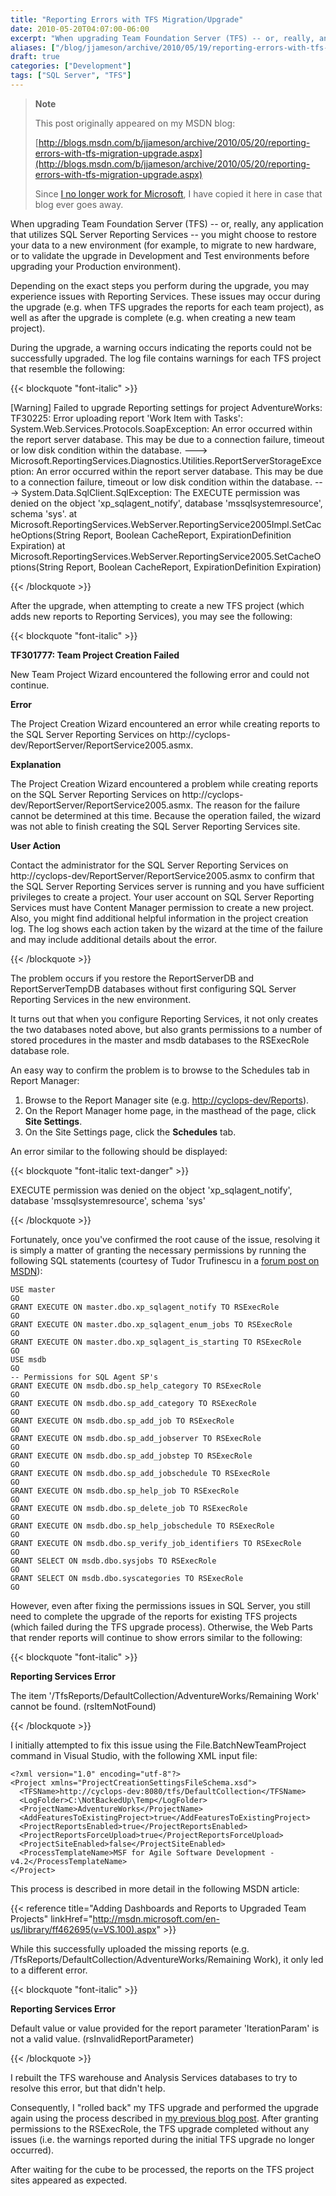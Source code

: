```yaml
---
title: "Reporting Errors with TFS Migration/Upgrade"
date: 2010-05-20T04:07:00-06:00
excerpt: "When upgrading Team Foundation Server (TFS) -- or, really, any application that utilizes SQL Server Reporting Services -- you might choose to restore your data to a new environment (for example, to migrate to new hardware, or to validate the upgrade in..."
aliases: ["/blog/jjameson/archive/2010/05/19/reporting-errors-with-tfs-migration-upgrade.aspx", "/blog/jjameson/archive/2010/05/20/reporting-errors-with-tfs-migration-upgrade.aspx"]
draft: true
categories: ["Development"]
tags: ["SQL Server", "TFS"]
---
```


> **Note**
>
> This post originally appeared on my MSDN blog:
>
> [http://blogs.msdn.com/b/jjameson/archive/2010/05/20/reporting-errors-with-tfs-migration-upgrade.aspx](http://blogs.msdn.com/b/jjameson/archive/2010/05/20/reporting-errors-with-tfs-migration-upgrade.aspx)
>
> Since
> [I no longer work for Microsoft](/blog/jjameson/2011/09/02/last-day-with-microsoft),
> I have copied it here in case that blog ever goes away.

When upgrading Team Foundation Server (TFS) -- or, really, any application that
utilizes SQL Server Reporting Services -- you might choose to restore your data
to a new environment (for example, to migrate to new hardware, or to validate
the upgrade in Development and Test environments before upgrading your
Production environment).

Depending on the exact steps you perform during the upgrade, you may experience
issues with Reporting Services. These issues may occur during the upgrade (e.g.
when TFS upgrades the reports for each team project), as well as after the
upgrade is complete (e.g. when creating a new team project).

During the upgrade, a warning occurs indicating the reports could not be
successfully upgraded. The log file contains warnings for each TFS project that
resemble the following:

{{< blockquote "font-italic" >}}

[Warning] Failed to upgrade Reporting settings for project AdventureWorks:
TF30225: Error uploading report 'Work Item with Tasks':
System.Web.Services.Protocols.SoapException: An error occurred within the report
server database. This may be due to a connection failure, timeout or low disk
condition within the database. ---&gt;
Microsoft.ReportingServices.Diagnostics.Utilities.ReportServerStorageException:
An error occurred within the report server database. This may be due to a
connection failure, timeout or low disk condition within the database. ---&gt;
System.Data.SqlClient.SqlException: The EXECUTE permission was denied on the
object 'xp\_sqlagent\_notify', database 'mssqlsystemresource', schema 'sys'.
at
Microsoft.ReportingServices.WebServer.ReportingService2005Impl.SetCacheOptions(String
Report, Boolean CacheReport, ExpirationDefinition Expiration)
at
Microsoft.ReportingServices.WebServer.ReportingService2005.SetCacheOptions(String
Report, Boolean CacheReport, ExpirationDefinition Expiration)

{{< /blockquote >}}

After the upgrade, when attempting to create a new TFS project (which adds new
reports to Reporting Services), you may see the following:

{{< blockquote "font-italic" >}}

**TF301777: Team Project Creation Failed**

New Team Project Wizard encountered the following error and could not continue.

**Error**

The Project Creation Wizard encountered an error while creating reports to the
SQL Server Reporting Services on
http://cyclops-dev/ReportServer/ReportService2005.asmx.

**Explanation**

The Project Creation Wizard encountered a problem while creating reports on the
SQL Server Reporting Services on
http://cyclops-dev/ReportServer/ReportService2005.asmx. The reason for the
failure cannot be determined at this time. Because the operation failed, the
wizard was not able to finish creating the SQL Server Reporting Services site.

**User Action**

Contact the administrator for the SQL Server Reporting Services on
http://cyclops-dev/ReportServer/ReportService2005.asmx to confirm that the SQL
Server Reporting Services server is running and you have sufficient privileges
to create a project. Your user account on SQL Server Reporting Services must
have Content Manager permission to create a new project. Also, you might find
additional helpful information in the project creation log. The log shows each
action taken by the wizard at the time of the failure and may include additional
details about the error.

{{< /blockquote >}}

The problem occurs if you restore the ReportServerDB and ReportServerTempDB
databases without first configuring SQL Server Reporting Services in the new
environment.

It turns out that when you configure Reporting Services, it not only creates the
two databases noted above, but also grants permissions to a number of stored
procedures in the master and msdb databases to the RSExecRole database role.

An easy way to confirm the problem is to browse to the Schedules tab in Report
Manager:

1. Browse to the Report Manager site (e.g.
   [http://cyclops-dev/Reports](http://cyclops-dev/Reports)).
2. On the Report Manager home page, in the masthead of the page, click **Site
   Settings**.
3. On the Site Settings page, click the **Schedules** tab.

An error similar to the following should be displayed:

{{< blockquote "font-italic text-danger" >}}

EXECUTE permission was denied on the object 'xp\_sqlagent\_notify', database
'mssqlsystemresource', schema 'sys'

{{< /blockquote >}}

Fortunately, once you've confirmed the root cause of the issue, resolving it is
simply a matter of granting the necessary permissions by running the following
SQL statements (courtesy of Tudor Trufinescu in a
[forum post on MSDN](http://social.msdn.microsoft.com/forums/en-US/sqlreportingservices/thread/444c3bab-985b-40a0-8362-2742df1a6577/)):

```
USE master
GO
GRANT EXECUTE ON master.dbo.xp_sqlagent_notify TO RSExecRole
GO
GRANT EXECUTE ON master.dbo.xp_sqlagent_enum_jobs TO RSExecRole
GO
GRANT EXECUTE ON master.dbo.xp_sqlagent_is_starting TO RSExecRole
GO
USE msdb
GO
-- Permissions for SQL Agent SP's
GRANT EXECUTE ON msdb.dbo.sp_help_category TO RSExecRole
GO
GRANT EXECUTE ON msdb.dbo.sp_add_category TO RSExecRole
GO
GRANT EXECUTE ON msdb.dbo.sp_add_job TO RSExecRole
GO
GRANT EXECUTE ON msdb.dbo.sp_add_jobserver TO RSExecRole
GO
GRANT EXECUTE ON msdb.dbo.sp_add_jobstep TO RSExecRole
GO
GRANT EXECUTE ON msdb.dbo.sp_add_jobschedule TO RSExecRole
GO
GRANT EXECUTE ON msdb.dbo.sp_help_job TO RSExecRole
GO
GRANT EXECUTE ON msdb.dbo.sp_delete_job TO RSExecRole
GO
GRANT EXECUTE ON msdb.dbo.sp_help_jobschedule TO RSExecRole
GO
GRANT EXECUTE ON msdb.dbo.sp_verify_job_identifiers TO RSExecRole
GO
GRANT SELECT ON msdb.dbo.sysjobs TO RSExecRole
GO
GRANT SELECT ON msdb.dbo.syscategories TO RSExecRole
GO
```

However, even after fixing the permissions issues in SQL Server, you still need
to complete the upgrade of the reports for existing TFS projects (which failed
during the TFS upgrade process). Otherwise, the Web Parts that render reports
will continue to show errors similar to the following:

{{< blockquote "font-italic" >}}

**Reporting Services Error**

The item '/TfsReports/DefaultCollection/AdventureWorks/Remaining Work' cannot be
found. (rsItemNotFound)

{{< /blockquote >}}

I initially attempted to fix this issue using the File.BatchNewTeamProject
command in Visual Studio, with the following XML input file:

```
<?xml version="1.0" encoding="utf-8"?>
<Project xmlns="ProjectCreationSettingsFileSchema.xsd">
  <TFSName>http://cyclops-dev:8080/tfs/DefaultCollection</TFSName>
  <LogFolder>C:\NotBackedUp\Temp</LogFolder>
  <ProjectName>AdventureWorks</ProjectName>
  <AddFeaturesToExistingProject>true</AddFeaturesToExistingProject>
  <ProjectReportsEnabled>true</ProjectReportsEnabled>
  <ProjectReportsForceUpload>true</ProjectReportsForceUpload>
  <ProjectSiteEnabled>false</ProjectSiteEnabled>
  <ProcessTemplateName>MSF for Agile Software Development - v4.2</ProcessTemplateName>
</Project>
```

This process is described in more detail in the following MSDN article:

{{< reference title="Adding Dashboards and Reports to Upgraded Team Projects"
linkHref="http://msdn.microsoft.com/en-us/library/ff462695(v=VS.100).aspx" >}}

While this successfully uploaded the missing reports (e.g.
/TfsReports/DefaultCollection/AdventureWorks/Remaining Work), it only led to a
different error.

{{< blockquote "font-italic" >}}

**Reporting Services Error**

Default value or value provided for the report parameter 'IterationParam' is not
a valid value. (rsInvalidReportParameter)

{{< /blockquote >}}

I rebuilt the TFS warehouse and Analysis Services databases to try to resolve
this error, but that didn't help.

Consequently, I "rolled back" my TFS upgrade and performed the upgrade again
using the process described in
[my previous blog post](/blog/jjameson/2010/05/20/performing-a-do-over-with-tfs-2010-upgrade).
After granting permissions to the RSExecRole, the TFS upgrade completed without
any issues (i.e. the warnings reported during the initial TFS upgrade no longer
occurred).

After waiting for the cube to be processed, the reports on the TFS project sites
appeared as expected.

